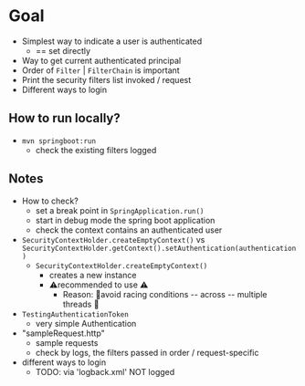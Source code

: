 # Goal
* Simplest way to indicate a user is authenticated
  * == set directly
* Way to get current authenticated principal
* Order of `Filter` | `FilterChain` is important 
* Print the security filters list invoked / request
* Different ways to login

## How to run locally?
* `mvn springboot:run`
  * check the existing filters logged 

## Notes
* How to check?
  * set a break point in `SpringApplication.run()`
  * start in debug mode the spring boot application
  * check the context contains an authenticated user
* `SecurityContextHolder.createEmptyContext()` vs `SecurityContextHolder.getContext().setAuthentication(authentication)`
  * `SecurityContextHolder.createEmptyContext()`
    * creates a new instance
    * ⚠️recommended to use ⚠️
      * Reason: 🧠avoid racing conditions -- across -- multiple threads 🧠
* `TestingAuthenticationToken`
  * very simple Authentication
* "sampleRequest.http"
  * sample requests
  * check by logs, the filters passed in order / request-specific
* different ways to login
  * TODO: via 'logback.xml' NOT logged
